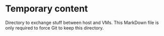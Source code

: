 # Temporary content

Directory to exchange stuff between host and VMs. 
This MarkDown file is only required to force Git
to keep this directory.
